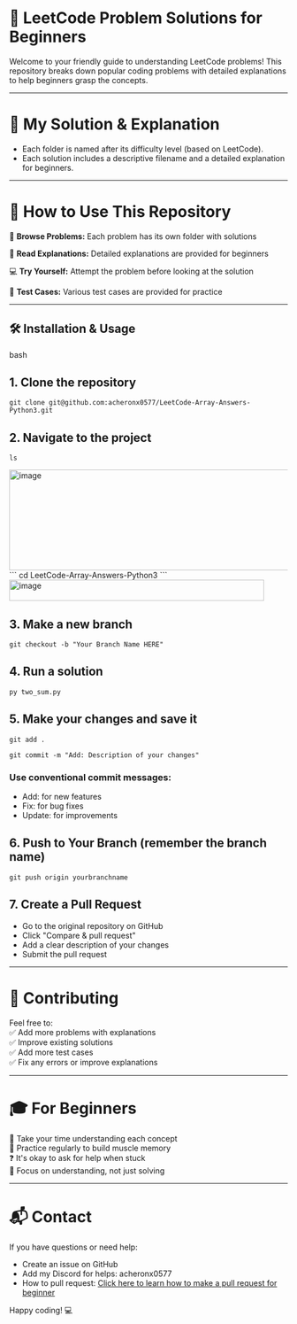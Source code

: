 # 🧠 LeetCode Problem Solutions for Beginners

Welcome to your friendly guide to understanding LeetCode problems! This repository breaks down popular coding problems with detailed explanations to help beginners grasp the concepts.

---

# 🧮 My Solution & Explanation
- Each folder is named after its difficulty level (based on LeetCode).
- Each solution includes a descriptive filename and a detailed explanation for beginners.

---

# 🚀 How to Use This Repository

📁 **Browse Problems:** Each problem has its own folder with solutions  

📖 **Read Explanations:** Detailed explanations are provided for beginners  

💻 **Try Yourself:** Attempt the problem before looking at the solution  

🧪 **Test Cases:** Various test cases are provided for practice  


---

## 🛠️ Installation & Usage

bash
## 1. Clone the repository
```
git clone git@github.com:acheronx0577/LeetCode-Array-Answers-Python3.git
```
## 2. Navigate to the project
```
ls
```
<img width="601" height="182" alt="image" src="https://github.com/user-attachments/assets/a187d0d4-d476-46f1-8993-653239944f38" />
```
cd LeetCode-Array-Answers-Python3
```
<img width="461" height="38" alt="image" src="https://github.com/user-attachments/assets/4ed1d849-ee80-45b7-bb8e-26ce226660d5" />

## 3. Make a new branch
```
git checkout -b "Your Branch Name HERE"
```
## 4. Run a solution
```
py two_sum.py
```
## 5. Make your changes and save it
```
git add .
```
```
git commit -m "Add: Description of your changes"
```
### Use conventional commit messages:
- Add: for new features
- Fix: for bug fixes
- Update: for improvements

## 6. Push to Your Branch (remember the branch name)
```
git push origin yourbranchname
```
## 7. Create a Pull Request
- Go to the original repository on GitHub
- Click "Compare & pull request"
- Add a clear description of your changes
- Submit the pull request

---

# 🤝 Contributing
Feel free to:  
✅ Add more problems with explanations  
✅ Improve existing solutions  
✅ Add more test cases  
✅ Fix any errors or improve explanations  

---

# 🎓 For Beginners
🐢 Take your time understanding each concept  
🔁 Practice regularly to build muscle memory  
❓ It's okay to ask for help when stuck  
🎯 Focus on understanding, not just solving  

---

# 📬 Contact
If you have questions or need help:
- Create an issue on GitHub
- Add my Discord for helps: acheronx0577
- How to pull request: [Click here to learn how to make a pull request for beginner](https://www.youtube.com/watch?v=6EQN0gJL7y8)

Happy coding! 💻
